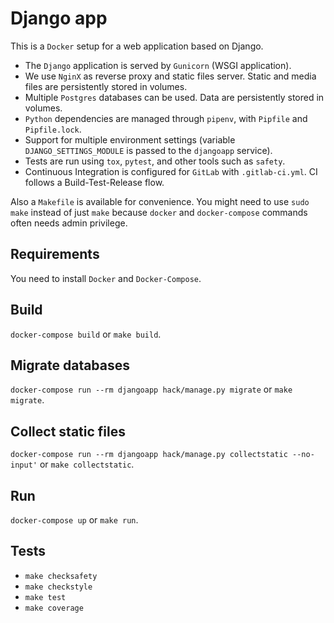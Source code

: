 # Django app 
This is a `Docker` setup for a web application based on Django.

- The `Django` application is served by `Gunicorn` (WSGI application).
- We use `NginX` as reverse proxy and static files server. Static and media files are
  persistently stored in volumes.
- Multiple `Postgres` databases can be used. Data are persistently stored in volumes.
- `Python` dependencies are managed through `pipenv`, with `Pipfile` and `Pipfile.lock`.
- Support for multiple environment settings (variable `DJANGO_SETTINGS_MODULE` is passed
  to the `djangoapp` service).
- Tests are run using `tox`, `pytest`, and other tools such as `safety`.
- Continuous Integration is configured for `GitLab` with `.gitlab-ci.yml`.
  CI follows a Build-Test-Release flow.

Also a `Makefile` is available for convenience. You might need to use `sudo make`
instead of just `make` because `docker` and `docker-compose` commands often needs
admin privilege.

## Requirements
You need to install `Docker` and `Docker-Compose`.

## Build
`docker-compose build` or `make build`.

## Migrate databases
`docker-compose run --rm djangoapp hack/manage.py migrate` or `make migrate`.

## Collect static files
`docker-compose run --rm djangoapp hack/manage.py collectstatic --no-input'` or `make collectstatic`.

## Run
`docker-compose up` or `make run`.

## Tests
- `make checksafety`
- `make checkstyle`
- `make test`
- `make coverage`
